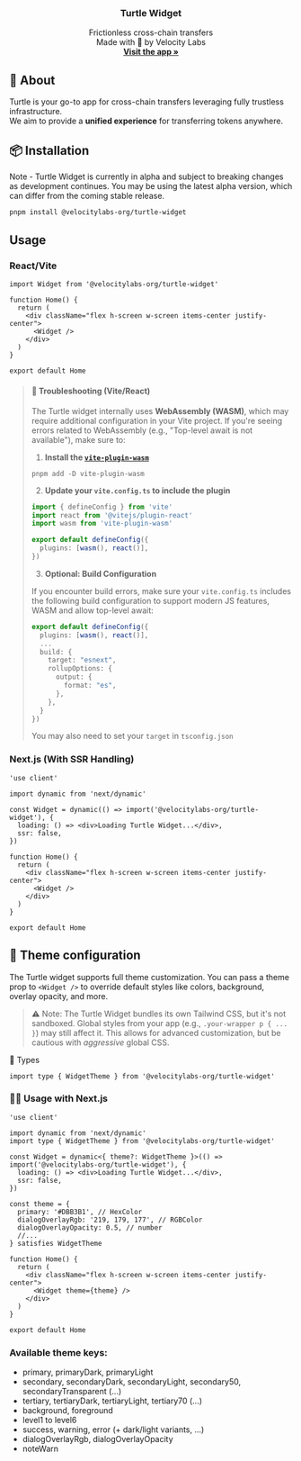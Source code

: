 <!-- PROJECT LOGO -->
<br />
<div align="center">
  <h3 align="center">Turtle Widget</h3>

  <p align="center">
    Frictionless cross-chain transfers
    <br />
    Made with 💚 by Velocity Labs
    <br/>
    <a href="https://app.turtle.cool"><strong> Visit the app »</strong></a>
    <br />
  </p>
</div>

<!-- ABOUT THE PROJECT -->

## 🐢 About

Turtle is your go-to app for cross-chain transfers leveraging fully trustless infrastructure.  
We aim to provide a **unified experience** for transferring tokens anywhere.

## 📦 Installation

Note - Turtle Widget is currently in alpha and subject to breaking changes as development continues.
You may be using the latest alpha version, which can differ from the coming stable release.

```sh
pnpm install @velocitylabs-org/turtle-widget
```

## Usage

### React/Vite

```tsx
import Widget from '@velocitylabs-org/turtle-widget'

function Home() {
  return (
    <div className="flex h-screen w-screen items-center justify-center">
      <Widget />
    </div>
  )
}

export default Home
```

> #### 🐛 Troubleshooting (Vite/React)
>
> The Turtle widget internally uses **WebAssembly (WASM)**, which may require additional configuration in your Vite project. If you're seeing errors related to WebAssembly (e.g., "Top-level await is not available"), make sure to:
>
> 1. **Install the [`vite-plugin-wasm`](https://www.npmjs.com/package/vite-plugin-wasm)**
>
> ```
> pnpm add -D vite-plugin-wasm
> ```
>
> 2. **Update your `vite.config.ts` to include the plugin**
>
> ```typescript
> import { defineConfig } from 'vite'
> import react from '@vitejs/plugin-react'
> import wasm from 'vite-plugin-wasm'
>
> export default defineConfig({
>   plugins: [wasm(), react()],
> })
> ```
>
> 3. **Optional: Build Configuration**
>
> If you encounter build errors, make sure your `vite.config.ts` includes the following build configuration to support modern JS features, WASM and allow top-level await:
>
> ```typescript
> export default defineConfig({
>   plugins: [wasm(), react()],
>   ...
>   build: {
>     target: "esnext",
>     rollupOptions: {
>       output: {
>         format: "es",
>       },
>     },
>   }
> })
> ```
>
> You may also need to set your `target` in `tsconfig.json`

### Next.js (With SSR Handling)

```tsx
'use client'

import dynamic from 'next/dynamic'

const Widget = dynamic(() => import('@velocitylabs-org/turtle-widget'), {
  loading: () => <div>Loading Turtle Widget...</div>,
  ssr: false,
})

function Home() {
  return (
    <div className="flex h-screen w-screen items-center justify-center">
      <Widget />
    </div>
  )
}

export default Home
```

## 🎨 Theme configuration

The Turtle widget supports full theme customization.
You can pass a theme prop to `<Widget />` to override default styles like colors, background, overlay opacity, and more.

> ⚠️ Note: The Turtle Widget bundles its own Tailwind CSS, but it's not sandboxed. Global styles from your app (e.g., `.your-wrapper p { ... }`) may still affect it. This allows for advanced customization, but be cautious with _aggressive_ global CSS.

🧩 Types

```tsx
import type { WidgetTheme } from '@velocitylabs-org/turtle-widget'
```

### 🧑‍💻 Usage with Next.js

```tsx
'use client'

import dynamic from 'next/dynamic'
import type { WidgetTheme } from '@velocitylabs-org/turtle-widget'

const Widget = dynamic<{ theme?: WidgetTheme }>(() => import('@velocitylabs-org/turtle-widget'), {
  loading: () => <div>Loading Turtle Widget...</div>,
  ssr: false,
})

const theme = {
  primary: '#DBB3B1', // HexColor
  dialogOverlayRgb: '219, 179, 177', // RGBColor
  dialogOverlayOpacity: 0.5, // number
  //...
} satisfies WidgetTheme

function Home() {
  return (
    <div className="flex h-screen w-screen items-center justify-center">
      <Widget theme={theme} />
    </div>
  )
}

export default Home
```

### Available theme keys:

- primary, primaryDark, primaryLight
- secondary, secondaryDark, secondaryLight, secondary50, secondaryTransparent (...)
- tertiary, tertiaryDark, tertiaryLight, tertiary70 (...)
- background, foreground
- level1 to level6
- success, warning, error (+ dark/light variants, ...)
- dialogOverlayRgb, dialogOverlayOpacity
- noteWarn
